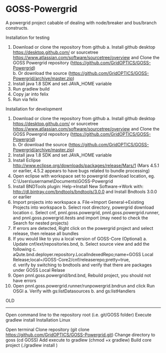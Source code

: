 GOSS-Powergrid
==============

A powergrid project cabable of dealing with node/breaker and bus/branch constructs.

Installation for testing

1.  Download or clone the repository from github
	a.  Install github desktop https://desktop.github.com/ or sourcetree https://www.atlassian.com/software/sourcetree/overview  and Clone the GOSS Powergrid repository (https://github.com/GridOPTICS/GOSS-Powergrid)  
	b.  Or download the source  (https://github.com/GridOPTICS/GOSS-Powergrid/archive/master.zip)
2.  Install java 1.8 SDK and set JAVA_HOME variable
3.  Run gradlew build
4.  Copy jar into felix
5.  Run via felix


Installation for development 

1.  Download or clone the repository from github
    a.  Install github desktop https://desktop.github.com/ or sourcetree https://www.atlassian.com/software/sourcetree/overview  and Clone the GOSS Powergrid repository (https://github.com/GridOPTICS/GOSS-Powergrid)  
    b.  Or download the source  (https://github.com/GridOPTICS/GOSS-Powergrid/archive/master.zip)
2.  Install java 1.8 SDK and set JAVA_HOME variable
3.  Install Eclipse   http://www.eclipse.org/downloads/packages/release/Mars/1   (Mars 4.5.1 or earlier,  4.5.2 appears to have bugs related to bundle processing)
4.  Open eclipse with workspace set to powergrid download location,   eg. C:\Users\username\Documents\GOSS-Powergrid
5.  Install BNDTools plugin: Help->Install New Software->Work with: http://dl.bintray.com/bndtools/bndtools/3.0.0  and Install Bndtools 3.0.0 or earlier
6.  Import projects into workspace 
    a. File->Import    General->Existing Projects into workspace
    b. Select root directory, powergrid download location
    c. Select cnf, pnnl.goss.powergrid, pnnl.goss.powergrid.runner, and  pnnl.goss.powergrid.itests and import (may need to check the  Search for nested projects)
7.  If errors are detected, Right click on the powergrid project and select release, then release all bundles
8.  If you would like to you a local version of GOSS-Core  (Optional)
    a.  Update cnf/ext/repositories.bnd, 
    b.  Select source view and add the following
    c.  	aQute.bnd.deployer.repository.LocalIndexedRepo;name=GOSS Local Release;local=<location>/GOSS-Core2/cnf/releaserepo;pretty=true,\
    d. verify by switching to bndtools and verify that there are packages under GOSS Local Relase
9.  Open pnnl.goss.powergrid/bnd.bnd, Rebuild project, you should not have errors
10.  Open pnnl.goss.powergrid.runner/runpowergrid.bndrun and click Run OSGI
    a. Verify with gs:listDatasources
    b. and gs:listHandlers





OLD
_____________________________________

Open command line to the repository root (i.e. git/GOSS folder)
Execute gradlew install 
Installation Linux

Open terminal
Clone repository (git clone https://github.com/GridOPTICS/GOSS-Powergrid.git)
Change directory to goss (cd GOSS)
Add execute to gradlew (chmod +x gradlew)
Build core project (./gradlew install )
